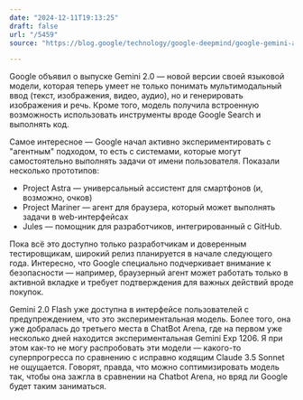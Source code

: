 ```yaml
---
date: "2024-12-11T19:13:25"
draft: false
url: "/5459"
source: "https://blog.google/technology/google-deepmind/google-gemini-ai-update-december-2024/#gemini-2-0-flash"

---
```


Google объявил о выпуске Gemini 2.0 — новой версии своей языковой модели, которая теперь умеет не только понимать мультимодальный ввод (текст, изображения, видео, аудио), но и генерировать изображения и речь. Кроме того, модель получила встроенную возможность использовать инструменты вроде Google Search и выполнять код.

Самое интересное — Google начал активно экспериментировать с "агентным" подходом, то есть с системами, которые могут самостоятельно выполнять задачи от имени пользователя. Показали несколько прототипов:
- Project Astra — универсальный ассистент для смартфонов (и, возможно, очков)
- Project Mariner — агент для браузера, который может выполнять задачи в web-интерфейсах
- Jules — помощник для разработчиков, интегрированный с GitHub. 

Пока всё это доступно только разработчикам и доверенным тестировщикам, широкий релиз планируется в начале следующего года. Интересно, что Google специально подчеркивает внимание к безопасности — например, браузерный агент может работать только в активной вкладке и требует подтверждения для важных действий вроде покупок. 

Gemini 2.0 Flash уже доступна в интерфейсе пользователей с предупреждением, что это экспериментальная модель. Более того, она уже добралась до третьего места в ChatBot Arena, где на первом уже несколько дней находится экспериментальная Gemini Exp 1206. Я при этом как-то не могу распробовать эти модели — какого-то суперпрогресса по сравнению с исправно кодящим Claude 3.5 Sonnet не ощущается. Говорят, правда, что можно соптимизировать модель так, чтобы она зажгла в сравнении на Chatbot Arena, но вряд ли Google будет таким заниматься.
